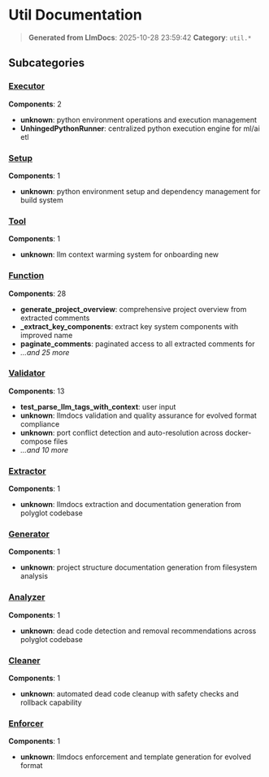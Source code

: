 # Util Documentation

> **Generated from LlmDocs**: 2025-10-28 23:59:42
> **Category**: `util.*`

## Subcategories

### [Executor](executor.md)

**Components**: 2

- **unknown**: python environment operations and execution management
- **UnhingedPythonRunner**: centralized python execution engine for ml/ai etl

### [Setup](setup.md)

**Components**: 1

- **unknown**: python environment setup and dependency management for build system

### [Tool](tool.md)

**Components**: 1

- **unknown**: llm context warming system for onboarding new

### [Function](function.md)

**Components**: 28

- **generate_project_overview**: comprehensive project overview from extracted comments
- **_extract_key_components**: extract key system components with improved name
- **paginate_comments**: paginated access to all extracted comments for
- *...and 25 more*

### [Validator](validator.md)

**Components**: 13

- **test_parse_llm_tags_with_context**: user input
- **unknown**: llmdocs validation and quality assurance for evolved format compliance
- **unknown**: port conflict detection and auto-resolution across docker-compose files
- *...and 10 more*

### [Extractor](extractor.md)

**Components**: 1

- **unknown**: llmdocs extraction and documentation generation from polyglot codebase

### [Generator](generator.md)

**Components**: 1

- **unknown**: project structure documentation generation from filesystem analysis

### [Analyzer](analyzer.md)

**Components**: 1

- **unknown**: dead code detection and removal recommendations across polyglot codebase

### [Cleaner](cleaner.md)

**Components**: 1

- **unknown**: automated dead code cleanup with safety checks and rollback capability

### [Enforcer](enforcer.md)

**Components**: 1

- **unknown**: llmdocs enforcement and template generation for evolved format

